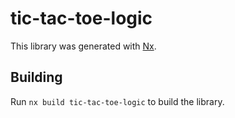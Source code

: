# tic-tac-toe-logic

This library was generated with [Nx](https://nx.dev).

## Building

Run `nx build tic-tac-toe-logic` to build the library.
